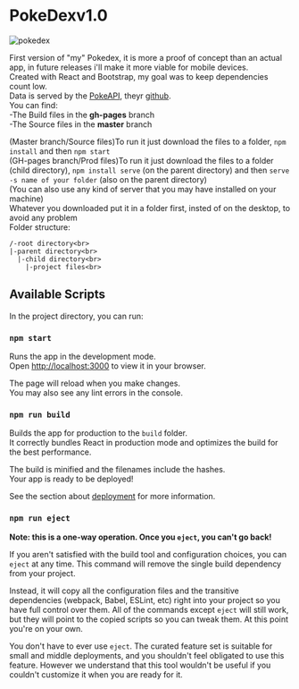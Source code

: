 # PokeDexv1.0
![pokedex](https://user-images.githubusercontent.com/77859854/174774503-785dbba5-a860-41e3-aa53-6eeead571d25.png)

First version of "my" Pokedex, it is more a proof of concept than an actual app, in future releases i'll make it more viable for mobile devices.<br>
Created with React and Bootstrap, my goal was to keep dependencies count low.<br>
Data is served by the [PokeAPI](https://pokeapi.co/), theyr [github](https://github.com/PokeAPI/pokeapi).<br>
You can find:<br>
-The Build files in the **gh-pages** branch<br>
-The Source files in the **master** branch<br>

(Master branch/Source files)To run it just download the files to a folder, ```npm install``` and then ```npm start```<br>
(GH-pages branch/Prod files)To run it just download the files to a folder (child directory), ```npm install serve``` (on the parent directory) and then ```serve -s name of your folder``` (also on the parent directory)<br>
(You can also use any kind of server that you may have installed on your machine)<br>
Whatever you downloaded put it in a folder first, insted of on the desktop, to avoid any problem<br>
Folder structure:<br>
```
/-root directory<br>
|-parent directory<br>
  |-child directory<br>
    |-project files<br>
```

## Available Scripts

In the project directory, you can run:

### `npm start`

Runs the app in the development mode.\
Open [http://localhost:3000](http://localhost:3000) to view it in your browser.

The page will reload when you make changes.\
You may also see any lint errors in the console.

### `npm run build`

Builds the app for production to the `build` folder.\
It correctly bundles React in production mode and optimizes the build for the best performance.

The build is minified and the filenames include the hashes.\
Your app is ready to be deployed!

See the section about [deployment](https://facebook.github.io/create-react-app/docs/deployment) for more information.

### `npm run eject`

**Note: this is a one-way operation. Once you `eject`, you can't go back!**

If you aren't satisfied with the build tool and configuration choices, you can `eject` at any time. This command will remove the single build dependency from your project.

Instead, it will copy all the configuration files and the transitive dependencies (webpack, Babel, ESLint, etc) right into your project so you have full control over them. All of the commands except `eject` will still work, but they will point to the copied scripts so you can tweak them. At this point you're on your own.

You don't have to ever use `eject`. The curated feature set is suitable for small and middle deployments, and you shouldn't feel obligated to use this feature. However we understand that this tool wouldn't be useful if you couldn't customize it when you are ready for it.
